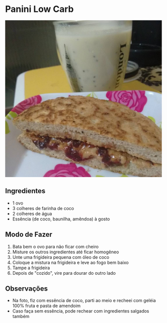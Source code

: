 # Panini Low Carb

![panini low carb](images/panini.jpg)

## Ingredientes

* 1 ovo
* 3 colheres de farinha de coco
* 2 colheres de água
* Essência (de coco, baunilha, amêndoa) à gosto

## Modo de Fazer

1. Bata bem o ovo para não ficar com cheiro
2. Misture os outros ingredientes até ficar homogêneo
3. Unte uma frigideira pequena com óleo de coco
4. Coloque a mistura na frigideira e leve ao fogo bem baixo
5. Tampe a frigideira
6. Depois de "cozido", vire para dourar do outro lado

## Observações

* Na foto, fiz com essência de coco, parti ao meio e recheei com geléia 100% fruta e pasta de amendoim
* Caso faça sem essência, pode rechear com ingredientes salgados também
